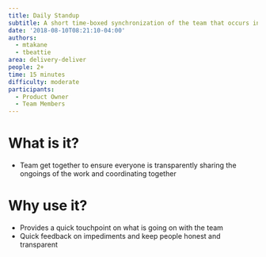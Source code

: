 ```yaml
---
title: Daily Standup
subtitle: A short time-boxed synchronization of the team that occurs in a cadence
date: '2018-08-10T08:21:10-04:00'
authors:
  - mtakane
  - tbeattie
area: delivery-deliver
people: 2+
time: 15 minutes
difficulty: moderate
participants:
  - Product Owner
  - Team Members
---
```

# What is it?

* Team get together to ensure everyone is transparently sharing the ongoings of the work and coordinating together

# Why use it?

* Provides a quick touchpoint on what is going on with the team
* Quick feedback on impediments and keep people honest and transparent
